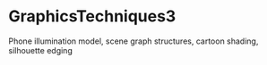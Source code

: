 # GraphicsTechniques3
Phone illumination model, scene graph structures, cartoon shading, silhouette edging

